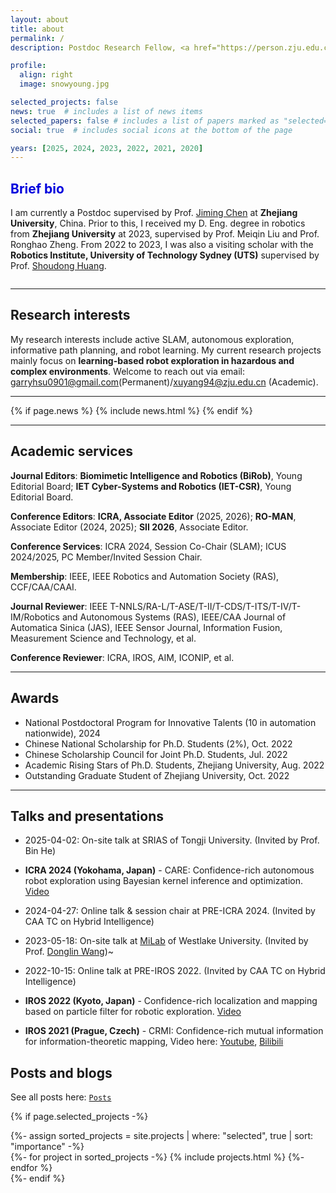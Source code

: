 ```yaml
---
layout: about
title: about
permalink: /
description: Postdoc Research Fellow, <a href="https://person.zju.edu.cn/xuyang94"> ZJU Homepage(CN)</a>

profile:
  align: right
  image: snowyoung.jpg

selected_projects: false
news: true  # includes a list of news items
selected_papers: false # includes a list of papers marked as "selected={true}"
social: true  # includes social icons at the bottom of the page

years: [2025, 2024, 2023, 2022, 2021, 2020]
---
```


<h2><font color="#0000dd">Brief bio</font></h2>

I am currently a Postdoc supervised by Prof. [Jiming Chen](https://person.zju.edu.cn/en/jmchen) at **Zhejiang University**, China. Prior to this, I received my D. Eng. degree in robotics from **Zhejiang University** at 2023, supervised by Prof. Meiqin Liu and Prof. Ronghao Zheng.  From 2022 to 2023, I was  also a visiting scholar with the **Robotics Institute, University of Technology Sydney (UTS)** supervised by Prof. [Shoudong Huang](https://www.uts.edu.au/staff/shoudong.huang). 

<div class="row  align-items-center">
    <div class="col-sm mt-3 mt-md-0">
        <img class="img-fluid " src="{{ '/assets/img/affiliations/compound.png' | relative_url }}" alt="" title="example image"/>
    </div>
</div>

---

<h2>Research interests</h2>

My research interests include active SLAM, autonomous exploration, informative path planning, and robot learning.  My current research projects mainly focus on **learning-based robot exploration in hazardous and complex environments**. Welcome to reach out via email: [garryhsu0901@gmail.com](mailto:garryhsu0901@gmail.com)(Permanent)/[xuyang94@zju.edu.cn](mailto:xuyang94@zju.edu.cn) (Academic).

---

<div class="news">
  {% if page.news %}
    {% include news.html %}
  {% endif %}


</div>

---

<h2>Academic services</h2>

 **Journal Editors**: **Biomimetic Intelligence and Robotics (BiRob)**, Young Editorial Board; **IET Cyber-Systems and Robotics (IET-CSR)**, Young Editorial Board.

**Conference Editors**: **ICRA, Associate Editor** (2025, 2026);  **RO-MAN**, Associate Editor (2024, 2025); **SII 2026**, Associate Editor.

<b>Conference Services</b>: ICRA 2024, Session Co-Chair (SLAM); ICUS 2024/2025, PC Member/Invited Session Chair.

<b>Membership</b>: IEEE, IEEE Robotics and Automation Society (RAS), CCF/CAA/CAAI.

<b>Journal Reviewer</b>: IEEE T-NNLS/RA-L/T-ASE/T-II/T-CDS/T-ITS/T-IV/T-IM/Robotics and Autonomous Systems (RAS), IEEE/CAA Journal of Automatica Sinica (JAS), IEEE Sensor Journal, Information Fusion, Measurement Science and Technology, et al.

<b>Conference Reviewer</b>: ICRA, IROS, AIM, ICONIP, et al.

---

<h2>Awards</h2>

- National Postdoctoral Program for Innovative Talents (10 in automation nationwide), 2024
- Chinese National Scholarship for Ph.D. Students (2%), Oct. 2022
- Chinese Scholarship Council for Joint Ph.D. Students, Jul. 2022
- Academic Rising Stars of Ph.D. Students, Zhejiang University, Aug. 2022
- Outstanding Graduate Student of Zhejiang University, Oct. 2022


---

<h2>Talks and presentations</h2>

- 2025-04-02: On-site talk at SRIAS of Tongji University. (Invited by Prof. Bin He)

- **ICRA 2024 (Yokohama, Japan)** - CARE: Confidence-rich autonomous robot exploration using Bayesian kernel inference and optimization. [Video](https://youtu.be/xM2NbAQnvgs)

- 2024-04-27: Online talk & session chair at PRE-ICRA 2024. (Invited by CAA TC on Hybrid Intelligence) 

- 2023-05-18: On-site talk at [MiLab](https://milab.westlake.edu.cn/) of Westlake University. (Invited by Prof. [Donglin Wang](https://milab.westlake.edu.cn/index.html))~

- 2022-10-15: Online talk at PRE-IROS 2022. (Invited by CAA TC on Hybrid Intelligence) 

- **IROS 2022 (Kyoto, Japan)** - Confidence-rich localization and mapping based on particle filter for robotic exploration. [Video](https://youtu.be/t7awYSnC2dw)

- **IROS 2021 (Prague, Czech)** - CRMI: Confidence-rich mutual information for information-theoretic mapping, Video here: [Youtube](https://youtu.be/pUcGST2W_m8), [Bilibili](https://www.bilibili.com/video/BV1vQ4y1e77y?share_source=copy_web)

<h2>Posts and blogs</h2>

See all posts here: [`Posts`](/projects)

{% if page.selected_projects -%}
  <!-- Projects -->

  <div>
    {%- assign sorted_projects = site.projects | where: "selected", true | sort: "importance" -%}
    <div class="projects">  
      <div class="grid">
        {%- for project in sorted_projects -%}
        {% include projects.html %}
        {%- endfor %}
      </div>              
    </div>
  </div>
{%- endif %}